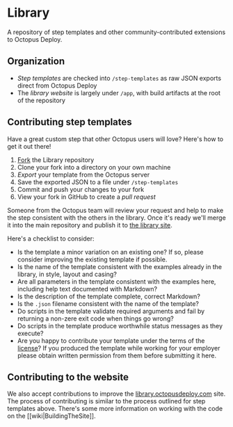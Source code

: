 Library
=======

A repository of step templates and other community-contributed extensions to Octopus Deploy.

Organization
------------

* *Step templates* are checked into `/step-templates` as raw JSON exports direct from Octopus Deploy
* The *library website* is largely under `/app`, with build artifacts at the root of the repository

Contributing step templates
---------------------------

Have a great custom step that other Octopus users will love? Here's how to get it out there!

1. [Fork](https://github.com/OctopusDeploy/Library/fork) the Library repository
2. Clone your fork into a directory on your own machine
3. _Export_ your template from the Octopus server
4. Save the exported JSON to a file under `/step-templates`
5. Commit and push your changes to your fork
6. View your fork in GitHub to create a _pull request_

Someone from the Octopus team will review your request and help to make the step consistent with the others in the library. Once it's ready we'll merge it into the main repository and publish it to [the library site](http://library.octopusdeploy.com).

Here's a checklist to consider:

* Is the template a minor variation on an existing one? If so, please consider improving the existing template if possible.
* Is the name of the template consistent with the examples already in the library, in style, layout and casing?
* Are all parameters in the template consistent with the examples here, including help text documented with Markdown?
* Is the description of the template complete, correct Markdown?
* Is the `.json` filename consistent with the name of the template?
* Do scripts in the template validate required arguments and fail by returning a non-zere exit code when things go wrong?
* Do scripts in the template produce worthwhile status messages as they execute?
* Are you happy to contribute your template under the terms of the [license](https://github.com/OctopusDeploy/Library/blob/master/LICENSE)? If you produced the template while working for your employer please obtain written permission from them before submitting it here.

Contributing to the website
---------------------------

We also accept contributions to improve the [library.octopusdeploy.com](http://library.octopusdeploy.com) site. The process of contributing is similar to the process outlined for step templates above. There's some more information on working with the code on the [[wiki|BuildingTheSite]].
